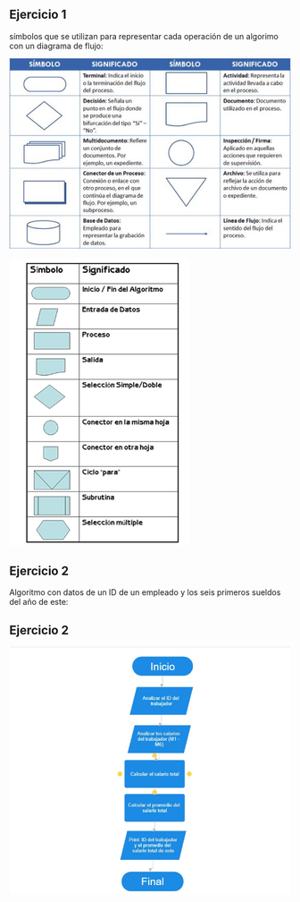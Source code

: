 ## Ejercicio 1

símbolos que se utilizan para representar cada operación de un algorimo con un diagrama de flujo:

![alt text](image.png)

![alt text](image-1.png)

## Ejercicio 2
Algoritmo con datos de un ID de un empleado y los seis primeros sueldos del año de este:


## Ejercicio 2

![alt text](image-2.png)

